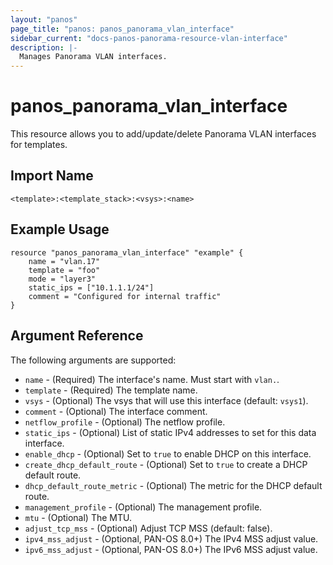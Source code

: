 ```yaml
---
layout: "panos"
page_title: "panos: panos_panorama_vlan_interface"
sidebar_current: "docs-panos-panorama-resource-vlan-interface"
description: |-
  Manages Panorama VLAN interfaces.
---
```


# panos_panorama_vlan_interface

This resource allows you to add/update/delete Panorama VLAN interfaces
for templates.


## Import Name

```
<template>:<template_stack>:<vsys>:<name>
```


## Example Usage

```hcl
resource "panos_panorama_vlan_interface" "example" {
    name = "vlan.17"
    template = "foo"
    mode = "layer3"
    static_ips = ["10.1.1.1/24"]
    comment = "Configured for internal traffic"
}
```

## Argument Reference

The following arguments are supported:

* `name` - (Required) The interface's name.  Must start with `vlan.`.
* `template` - (Required) The template name.
* `vsys` - (Optional) The vsys that will use this interface (default: `vsys1`).
* `comment` - (Optional) The interface comment.
* `netflow_profile` - (Optional) The netflow profile.
* `static_ips` - (Optional) List of static IPv4 addresses to set for this data
  interface.
* `enable_dhcp` - (Optional) Set to `true` to enable DHCP on this interface.
* `create_dhcp_default_route` - (Optional) Set to `true` to create a DHCP
  default route.
* `dhcp_default_route_metric` - (Optional) The metric for the DHCP default
  route.
* `management_profile` - (Optional) The management profile.
* `mtu` - (Optional) The MTU.
* `adjust_tcp_mss` - (Optional) Adjust TCP MSS (default: false).
* `ipv4_mss_adjust` - (Optional, PAN-OS 8.0+) The IPv4 MSS adjust value.
* `ipv6_mss_adjust` - (Optional, PAN-OS 8.0+) The IPv6 MSS adjust value.
